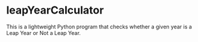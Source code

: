 # leapYearCalculator
This is a lightweight Python program that checks whether a given year is a Leap Year or Not a Leap Year.
